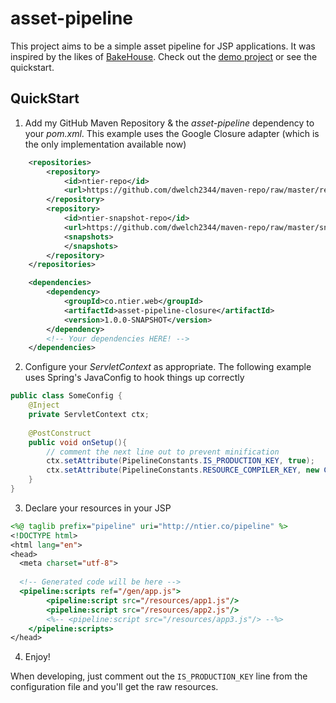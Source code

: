 asset-pipeline
=========


This project aims to be a simple asset pipeline for JSP applications. It was inspired by the likes of [BakeHouse]. Check out the [demo project] or see the quickstart.

QuickStart
-------

1. Add my GitHub Maven Repository & the *asset-pipeline* dependency to your *pom.xml*. This example uses the Google Closure adapter (which is the only implementation available now)
```xml
    <repositories>
		<repository>
			<id>ntier-repo</id>
			<url>https://github.com/dwelch2344/maven-repo/raw/master/releases</url>
		</repository>
		<repository>
			<id>ntier-snapshot-repo</id>
			<url>https://github.com/dwelch2344/maven-repo/raw/master/snapshots</url>
			<snapshots>
			</snapshots>
		</repository>
	</repositories>

	<dependencies>
		<dependency>
			<groupId>co.ntier.web</groupId>
			<artifactId>asset-pipeline-closure</artifactId>
			<version>1.0.0-SNAPSHOT</version>
		</dependency>
		<!-- Your dependencies HERE! -->
	</dependencies>
```
2. Configure your *ServletContext* as appropriate. The following example uses Spring's JavaConfig to hook things up correctly
```java
public class SomeConfig {
	@Inject 
	private ServletContext ctx;
	
	@PostConstruct
	public void onSetup(){
		// comment the next line out to prevent minification
		ctx.setAttribute(PipelineConstants.IS_PRODUCTION_KEY, true);
		ctx.setAttribute(PipelineConstants.RESOURCE_COMPILER_KEY, new ClosureResourceCompiler());
	}
}
```
3. Declare your resources in your JSP
```jsp
<%@ taglib prefix="pipeline" uri="http://ntier.co/pipeline" %>
<!DOCTYPE html>
<html lang="en">
<head>
  <meta charset="utf-8">
  
  <!-- Generated code will be here -->
  <pipeline:scripts ref="/gen/app.js">
		<pipeline:script src="/resources/app1.js"/>
		<pipeline:script src="/resources/app2.js"/>
		<%-- <pipeline:script src="/resources/app3.js"/> --%>
	</pipeline:scripts>
</head>
```

4. Enjoy!



When developing, just comment out the ``` IS_PRODUCTION_KEY ``` line from the configuration file and you'll get the raw resources. 


 [BakeHouse]: https://github.com/TheMangoFactory/bakehouse
 [demo project]: https://github.com/dwelch2344/asset-pipeline-demo


